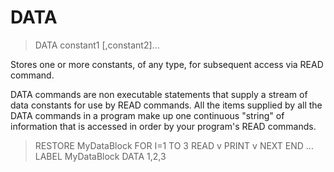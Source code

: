 # DATA

> DATA constant1 [,constant2]...

Stores one or more constants, of any type, for subsequent access via READ command.


DATA commands are non executable statements that supply a stream of data constants for use by READ commands. All the items supplied by all the DATA commands in a program make up one continuous "string" of information that is accessed in order by your program's READ commands.
> RESTORE MyDataBlock
FOR I=1 TO 3
    READ v
    PRINT v
NEXT
END
...
LABEL MyDataBlock
DATA 1,2,3


